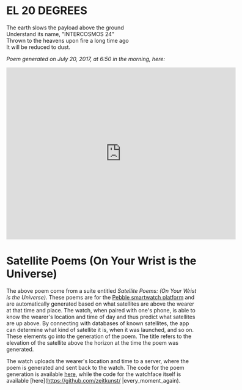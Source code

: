 # EL 20 DEGREES

The earth slows the payload above the ground<br/>
Understand its name, "INTERCOSMOS 24"<br/>
Thrown to the heavens upon fire a long time ago<br/>
It will be reduced to dust.<br/>

<em>Poem generated on July 20, 2017, at 6:50 in the morning, here:</em>

<iframe src="https://www.google.com/maps/embed?pb=!1m18!1m12!1m3!1d3004.1347382569106!2d-8.608969185189084!3d41.15341117928638!2m3!1f0!2f0!3f0!3m2!1i1024!2i768!4f13.1!3m3!1m2!1s0x0%3A0x0!2zNDHCsDA5JzEyLjMiTiA4wrAzNicyNC40Ilc!5e0!3m2!1sen!2sus!4v1503807501688" width="600" height="450" frameborder="0" style="border:0" allowfullscreen></iframe>


#  Satellite Poems (On Your Wrist is the Universe)

The above poem come from a suite entitled *Satellite Poems: (On Your Wrist is the Universe)*. These poems are for the [Pebble smartwatch platform](https://apps.getpebble.com/en_US/application/593448abb67f9f814d0009c5) and are automatically generated based on what satellites are above the wearer at that time and place. The watch, when paired with one's phone, is able to know the wearer's location and time of day and thus predict what satellites are up above. By connecting with databases of known satellites, the app can determine what kind of satellite it is, when it was launched, and so on. These elements go into the generation of the poem. The title refers to the elevation of the satellite above the horizon at the time the poem was generated.

The watch uploads the wearer's location and time to a server, where the poem   is generated and sent back to the watch. The code for the poem generation is   available [here](https://github.com/zeitkunst/pebble-satpoems), while the code for the watchface itself is available [here](https://github.com/zeitkunst/     |every_moment_again).
